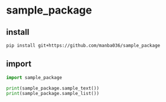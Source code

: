 # sample_package

## install

```bash
pip install git+https://github.com/manba036/sample_package
```

## import

```python
import sample_package

print(sample_package.sample_text())
print(sample_package.sample_list())
```
